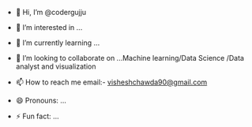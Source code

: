 - 👋 Hi, I’m @codergujju
- 👀 I’m interested in ...
- 🌱 I’m currently learning ...
- 💞️ I’m looking to collaborate on ...Machine learning/Data Science /Data analyst and visualization
- 📫 How to reach me email:- visheshchawda90@gmail.com

- 😄 Pronouns: ...
- ⚡ Fun fact: ...

<!---
codergujju/codergujju is a ✨ special ✨ repository because its `README.md` (this file) appears on your GitHub profile.
You can click the Preview link to take a look at your changes.
--->
